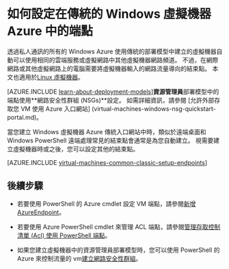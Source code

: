 <properties
    pageTitle="設定結束點，在 [傳統的 Windows VM |Microsoft Azure"
    description="瞭解如何設定為允許與 Windows 虛擬機器通訊 Azure 中 Windows vm Azure 傳統入口網站中的端點。"
    services="virtual-machines-windows"
    documentationCenter=""
    authors="cynthn"
    manager="timlt"
    editor=""
    tags="azure-service-management"/>

<tags
    ms.service="virtual-machines-windows"
    ms.workload="infrastructure-services"
    ms.tgt_pltfrm="vm-windows"
    ms.devlang="na"
    ms.topic="article"
    ms.date="09/27/2016"
    ms.author="cynthn"/>

# <a name="how-to-set-up-endpoints-on-a-classic-windows-virtual-machine-in-azure"></a>如何設定在傳統的 Windows 虛擬機器 Azure 中的端點


透過私人通訊的所有的 Windows Azure 使用傳統的部署模型中建立的虛擬機器自動可以使用相同的雲端服務或虛擬網路中其他虛擬機器網路頻道。 不過，在網際網路或其他虛擬網路上的電腦需要將虛擬機器輸入的網路流量導向的結束點。 本文也適用於[Linux 虛擬機器](virtual-machines-linux-classic-setup-endpoints.md)。

[AZURE.INCLUDE [learn-about-deployment-models](../../includes/learn-about-deployment-models-classic-include.md)]**資源管理員**部署模型中的端點使用**網路安全性群組 (NSGs)**設定。 如需詳細資訊，請參閱 [允許外部存取您 VM 使用 Azure 入口網站] (virtual-machines-windows-nsg-quickstart-portal.md)。

當您建立 Windows 虛擬機器 Azure 傳統入口網站中時，類似於遠端桌面和 Windows PowerShell 遠端處理常見的結束點會通常是為您自動建立。 視需要建立虛擬機器時或之後，您可以設定其他的結束點。



[AZURE.INCLUDE [virtual-machines-common-classic-setup-endpoints](../../includes/virtual-machines-common-classic-setup-endpoints.md)]

## <a name="next-steps"></a>後續步驟

* 若要使用 PowerShell 的 Azure cmdlet 設定 VM 端點，請參閱[新增 AzureEndpoint](https://msdn.microsoft.com/library/azure/dn495300.aspx)。

* 若要使用 Azure PowerShell cmdlet 來管理 ACL 端點，請參閱[管理存取控制清單 (Acl) 使用 PowerShell 端點](../virtual-network/virtual-networks-acl-powershell.md)。

* 如果您建立虛擬機器中的資源管理員部署模型時，您可以使用 PowerShell 的 Azure 來控制流量的 vm[建立網路安全性群組](../virtual-network/virtual-networks-create-nsg-arm-ps.md)。
